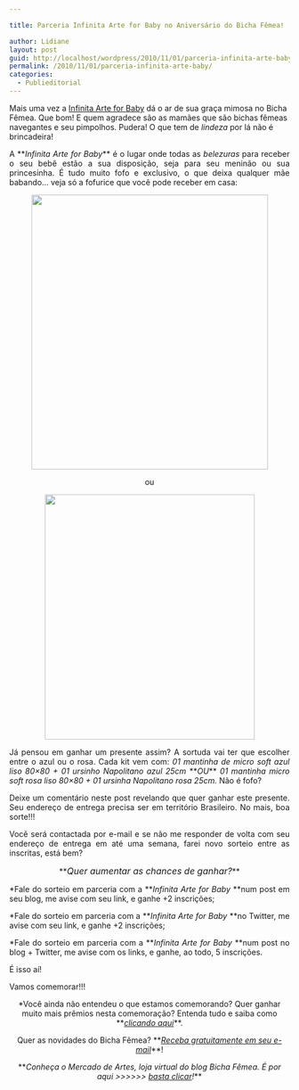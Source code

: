 ```yaml
---

title: Parceria Infinita Arte for Baby no Aniversário do Bicha Fêmea!

author: Lidiane
layout: post
guid: http://localhost/wordpress/2010/11/01/parceria-infinita-arte-baby/
permalink: /2010/11/01/parceria-infinita-arte-baby/
categories:
  - Publieditorial
---
```

Mais uma vez a <a href="http://www.infinitaarte.com.br/" target="_blank">Infinita Arte for Baby</a> dá o ar de sua graça mimosa no Bicha Fêmea. Que bom! E quem agradece são as mamães que são bichas fêmeas navegantes e seu pimpolhos. Pudera! O que tem de _lindeza_ por lá não é brincadeira!

<!--more-->

<p style="text-align: justify;">
  A **<em>Infinita Arte for Baby</em>** é o lugar onde todas as <em>belezuras</em> para receber o seu bebê estão a sua disposição, seja para seu meninão ou sua princesinha. É tudo muito fofo e exclusivo, o que deixa qualquer mãe babando… veja só a fofurice que você pode receber em casa:
</p>

<p style="text-align: center;">
  <a href="http://www.trololodemulher.com.br/blog/wp-content/uploads/2010/10/Kit-Manta-Ursinho-Menino.jpg"><img class="alignnone size-full wp-image-5373" title="Kit Manta Ursinho Menino" src="http://www.trololodemulher.com.br/blog/wp-content/uploads/2010/10/Kit-Manta-Ursinho-Menino.jpg" alt="" width="425" height="493" /></a>
</p>

<p style="text-align: center;">
  ou
</p>

<p style="text-align: center;">
  <a href="http://www.trololodemulher.com.br/blog/wp-content/uploads/2010/10/Kit-Manta-e-Ursinho-Menina.jpg"><img class="alignnone size-full wp-image-5370" title="Kit Manta e Ursinho Menina" src="http://www.trololodemulher.com.br/blog/wp-content/uploads/2010/10/Kit-Manta-e-Ursinho-Menina.jpg" alt="" width="377" height="440" /></a>
</p>

<p style="text-align: justify;">
  Já pensou em ganhar um presente assim? A sortuda vai ter que escolher entre o azul ou o rosa. Cada kit vem com: <em>01 mantinha de micro soft azul liso 80&#215;80 + 01 ursinho Napolitano azul 25cm</em> **<em>OU</em>** <em>01 mantinha micro soft rosa liso 80&#215;80 + 01 ursinha Napolitano rosa 25cm.</em> Não é fofo?
</p>

<p style="text-align: justify;">
  Deixe um comentário neste post revelando que quer ganhar este presente. Seu endereço de entrega precisa ser em território Brasileiro. No mais, boa sorte!!!
</p>

<p style="text-align: justify;">
  Você será contactada por e-mail e se não me responder de volta com seu endereço de entrega em até uma semana, farei novo sorteio entre as inscritas, está bem?
</p>

<p style="text-align: center;">
  **<em><span style="font-size: medium;">Quer aumentar as chances de ganhar?</span></em>**
</p>

<p style="text-align: justify;">
  *Fale do sorteio em parceria com a **<em>Infinita Arte for Baby </em>**num post em seu blog, me avise com seu link, e ganhe +2 inscrições;
</p>

<p style="text-align: justify;">
  *Fale do sorteio em parceria com a **<em>Infinita Arte for Baby </em>**no Twitter, me avise com seu link, e ganhe +2 inscrições;
</p>

<p style="text-align: justify;">
  *Fale do sorteio em parceria com a **<em>Infinita Arte for Baby </em>**num post no blog + Twitter, me avise com os links, e ganhe, ao todo, 5 inscrições.
</p>

<p style="text-align: justify;">
  É isso aí!
</p>

<p style="text-align: justify;">
  Vamos comemorar!!!
</p>

<p style="text-align: center;">
  *Você ainda não entendeu o que estamos comemorando? Quer ganhar muito mais prêmios nesta comemoração? Entenda tudo e saiba como **<em><a href="http://www.trololodemulher.com.br/2010/11/01/2-aniversario-bicha-femea/" target="_self">clicando aqui</a></em>**.
</p>

<p style="text-align: center;">
  Quer as novidades do Bicha Fêmea? **<em><a href="http://feedburner.google.com/fb/a/mailverify?uri=blogbichafemea&loc=pt_BR">Receba gratuitamente em seu e-mail</a></em>**!
</p>

<p style="text-align: center;">
  **<em>Conheça o Mercado de Artes, loja virtual do blog Bicha Fêmea. É por aqui >>>>>> </em><a href="http://www.trololodemulher.com.br/loja/"><em>basta clicar</em></a><em>!</em>**
</p>
